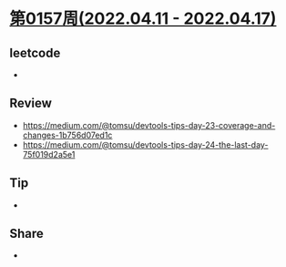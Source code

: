 # [第0157周(2022.04.11 - 2022.04.17)](https://github.com/vjudge/ARTS/blob/master/2022/第0157周.md)

## leetcode
*


## Review
* https://medium.com/@tomsu/devtools-tips-day-23-coverage-and-changes-1b756d07ed1c
* https://medium.com/@tomsu/devtools-tips-day-24-the-last-day-75f019d2a5e1


## Tip
*


## Share
*
